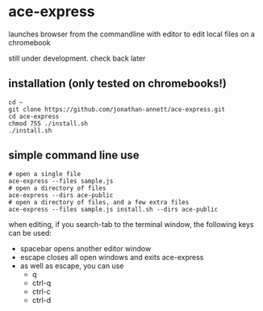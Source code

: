 # ace-express

launches browser from the commandline with editor to edit local files on a chromebook

still under development. check back later


installation (only tested on chromebooks!)
------------



    cd ~
    git clone https://github.com/jonathan-annett/ace-express.git
    cd ace-express
    chmod 755 ./install.sh
    ./install.sh
    
simple command line use
-----------------------



    # open a single file
    ace-express --files sample.js
    # open a directory of files
    ace-express --dirs ace-public
    # open a directory of files, and a few extra files
    ace-express --files sample.js install.sh --dirs ace-public
    

when editing, if you search-tab to the terminal window, the following keys can be used:

  * spacebar opens another editor window
  * escape closes all open windows and exits ace-express
  * as well as escape, you can use
    + q 
    + ctrl-q
    + ctrl-c
    + ctrl-d

